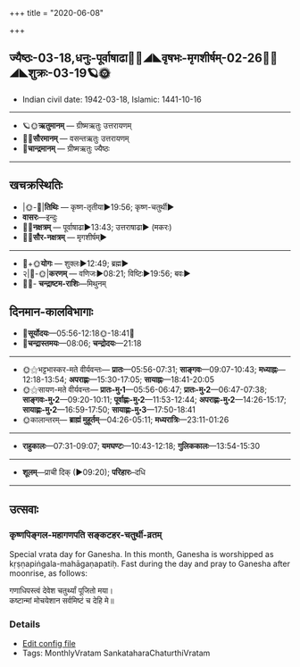 +++
title = "2020-06-08"

+++
## ज्यैष्ठः-03-18,धनुः-पूर्वाषाढा🌛🌌◢◣वृषभः-मृगशीर्षम्-02-26🌌🌞◢◣शुक्रः-03-19🪐🌞
- Indian civil date: 1942-03-18, Islamic: 1441-10-16
___________________
- 🪐🌞**ऋतुमानम्** — ग्रीष्मऋतुः उत्तरायणम्
- 🌌🌞**सौरमानम्** — वसन्तऋतुः उत्तरायणम्
- 🌛**चान्द्रमानम्** — ग्रीष्मऋतुः ज्यैष्ठः
___________________


## खचक्रस्थितिः
- |🌞-🌛|**तिथिः** — कृष्ण-तृतीया►19:56; कृष्ण-चतुर्थी►  
- **वासरः**—इन्दुः  
- 🌌🌛**नक्षत्रम्** — पूर्वाषाढा►13:43; उत्तराषाढा► (मकरः)  
- 🌌🌞**सौर-नक्षत्रम्** — मृगशीर्षम्►  
___________________
- 🌛+🌞**योगः** — शुक्लः►12:49; ब्रह्म►  
- २|🌛-🌞|**करणम्** — वणिजः►08:21; विष्टिः►19:56; बवः►  
- 🌌🌛- **चन्द्राष्टम-राशिः**—मिथुनम्  


## दिनमान-कालविभागाः
- 🌅**सूर्योदयः**—05:56-12:18🌞️-18:41🌇  
- 🌛**चन्द्रास्तमयः**—08:06; **चन्द्रोदयः**—21:18  
___________________
- 🌞⚝भट्टभास्कर-मते वीर्यवन्तः— **प्रातः**—05:56-07:31; **साङ्गवः**—09:07-10:43; **मध्याह्नः**—12:18-13:54; **अपराह्णः**—15:30-17:05; **सायाह्नः**—18:41-20:05  
- 🌞⚝सायण-मते वीर्यवन्तः— **प्रातः-मु॰1**—05:56-06:47; **प्रातः-मु॰2**—06:47-07:38; **साङ्गवः-मु॰2**—09:20-10:11; **पूर्वाह्णः-मु॰2**—11:53-12:44; **अपराह्णः-मु॰2**—14:26-15:17; **सायाह्णः-मु॰2**—16:59-17:50; **सायाह्णः-मु॰3**—17:50-18:41  
- 🌞कालान्तरम्— **ब्राह्मं मुहूर्तम्**—04:26-05:11; **मध्यरात्रिः**—23:11-01:26  
___________________
- **राहुकालः**—07:31-09:07; **यमघण्टः**—10:43-12:18; **गुलिककालः**—13:54-15:30  
___________________
- **शूलम्**—प्राची दिक् (►09:20); **परिहारः**–दधि  
___________________

## उत्सवाः
### कृष्णपिङ्गल-महागणपति सङ्कटहर-चतुर्थी-व्रतम्

Special vrata day for Ganesha. In this month, Ganesha is worshipped as kṛṣṇapiṅgala-mahāgaṇapatiḥ. Fast during the day and pray to Ganesha after moonrise, as follows:

गणाधिपस्त्वं देवेश चतुर्थ्यां पूजितो मया।  
कष्टान्मां मोचयेशान सर्वमिष्टं च देहि मे॥



### Details
- [Edit config file](https://github.com/sanskrit-coders/adyatithi/tree/master/devatA/gaNapati/description_only/kRSNapiGgala-mahAgaNapati%20saGkaTahara-caturthI-vratam.toml)
- Tags: MonthlyVratam SankataharaChaturthiVratam


